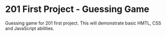 # 201 First Project - Guessing Game

Guessing game for 201 first project. This will demonstrate basic HMTL, CSS and JavaScript abilities.
